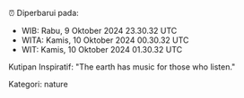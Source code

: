 ⏰ Diperbarui pada:
- WIB: Rabu, 9 Oktober 2024 23.30.32 UTC
- WITA: Kamis, 10 Oktober 2024 00.30.32 UTC
- WIT: Kamis, 10 Oktober 2024 01.30.32 UTC

Kutipan Inspiratif:
"The earth has music for those who listen."


Kategori: nature

